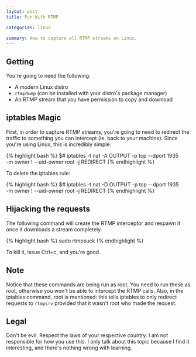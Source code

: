 ```yaml
---
layout: post
title: Fun With RTMP

categories: linux

summary: How to capture all RTMP streams on Linux.
---
```


## Getting

You're going to need the following:

* A modern Linux distro
* `rtmpdump` (can be installed with your distro's package manager)
* An RTMP stream that you have permission to copy and download

## iptables Magic

First, in order to capture RTMP streams, you're going to need to redirect the traffic to something you can intercept (ie.
back to your machine). Since you're using Linux, this is incredibly simple:

{% highlight bash %}
$# iptables -t nat -A OUTPUT -p tcp --dport 1935 \
	 -m owner \! --uid-owner root -j REDIRECT
{% endhighlight %}

To delete the iptables rule:

{% highlight bash %}
$# iptables -t nat -D OUTPUT -p tcp --dport 1935 \
	-m owner \! --uid-owner root -j REDIRECT
{% endhighlight %}

## Hijacking the requests

The following command will create the RTMP interceptor and respawn it once it downloads a stream completely.

{% highlight bash %}
sudo rtmpsuck
{% endhighlight %}

To kill it, issue Ctrl+c, and you're good.

## Note

Notice that these commands are being run as root. You need to run these as root, otherwise you won't be able to intercept
the RTMP calls. Also, in the iptables command, root is mentioned: this tells iptables to only redirect requests to `rtmpsrv`
provided that it wasn't root who made the request.

## Legal

Don't be evil. Respect the laws of your respective country. I am not responsible for how you use this. I only talk
about this topic because I find it interesting, and there's nothing wrong with learning.
